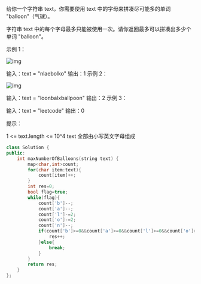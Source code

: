 给你一个字符串 text，你需要使用 text 中的字母来拼凑尽可能多的单词 "balloon"（气球）。

字符串 text 中的每个字母最多只能被使用一次。请你返回最多可以拼凑出多少个单词 "balloon"。

 

示例 1：

![img](https://assets.leetcode-cn.com/aliyun-lc-upload/uploads/2019/09/14/1536_ex1_upd.jpeg)

输入：text = "nlaebolko"
输出：1
示例 2：

![img](https://assets.leetcode-cn.com/aliyun-lc-upload/uploads/2019/09/14/1536_ex2_upd.jpeg)

输入：text = "loonbalxballpoon"
输出：2
示例 3：

输入：text = "leetcode"
输出：0


提示：

1 <= text.length <= 10^4
text 全部由小写英文字母组成

```cpp
class Solution {
public:
    int maxNumberOfBalloons(string text) {
        map<char,int>count;
        for(char item:text){
            count[item]++;
        }
        int res=0;
        bool flag=true;
        while(flag){
            count['b']--;
            count['a']--;
            count['l']-=2;
            count['o']-=2;
            count['n']--;
            if(count['b']>=0&&count['a']>=0&&count['l']>=0&&count['o']>=0&&count['n']>=0){
                res++;
            }else{
                break;
            }
        }
        return res;
    }
};
```

